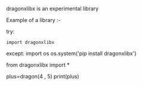dragonxlibx is an experimental library

Example of a library :-

try:

    import dragonxlibx
except:
    import os
    os.system('pip install dragonxlibx')

from dragonxlibx import *

plus=dragon(4 , 5)
print(plus)
